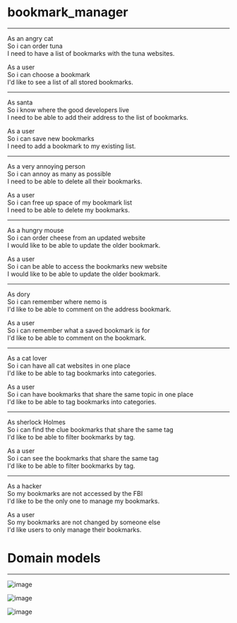 # bookmark_manager
-------------------------
As an angry cat\
So i can order tuna\
I need to have a list of bookmarks with the tuna websites.

As a user\
So i can choose a bookmark\
I'd like to see a list of all stored bookmarks.

-------------------------

As santa\
So i know where the good developers live\
I need to be able to add their address to the list of bookmarks.

As a user\
So i can save new bookmarks\
I need to add a bookmark to my existing list.

-------------------------

As a very annoying person\
So i can annoy as many as possible\
I need to be able to delete all their bookmarks. 

As a user\
So i can free up space of my bookmark list\
I need to be able to delete my bookmarks. 

-------------------------

As a hungry mouse\
So i can order cheese from an updated website\
I would like to be able to update the older bookmark. 

As a user\
So i can be able to access the bookmarks new website\
I would like to be able to update the older bookmark. 

-------------------------

As dory\
So i can remember where nemo is\
I'd like to be able to comment on the address bookmark. 

As a user\
So i can remember what a saved bookmark is for\
I'd like to be able to comment on the bookmark. 

-------------------------

As a cat lover\
So i can have all cat websites in one place\
I'd like to be able to tag bookmarks into categories.

As a user\
So i can have bookmarks that share the same topic in one place\
I'd like to be able to tag bookmarks into categories. 

-------------------------

As sherlock Holmes\
So i can find the clue bookmarks that share the same tag\
I'd like to be able to filter bookmarks by tag.

As a user\
So i can see the bookmarks that share the same tag\
I'd like to be able to filter bookmarks by tag. 

-------------------------

As a hacker\
So my bookmarks are not accessed by the FBI\
I'd like to be the only one to manage my bookmarks. 

As a user\
So my bookmarks are not changed by someone else\
I'd like users to only manage their bookmarks. 

# Domain models
-------------------------
![image](https://user-images.githubusercontent.com/37899538/102105215-0c8ac600-3e27-11eb-9ee3-179f989f8d6d.png)

![image](https://user-images.githubusercontent.com/37899538/102105318-29bf9480-3e27-11eb-9570-eaea678a6f4b.png)

![image](https://user-images.githubusercontent.com/37899538/102105366-3a700a80-3e27-11eb-9d0c-58e82d7c8645.png)









